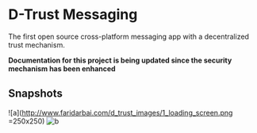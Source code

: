 # D-Trust Messaging
The first open source cross-platform messaging app with a decentralized trust mechanism.

**Documentation for this project is being updated since the security mechanism has been enhanced**

## Snapshots

![a](http://www.faridarbai.com/d_trust_images/1_loading_screen.png =250x250)
![b](http://www.faridarbai.com/d_trust_images/1_loading_screen.png)
